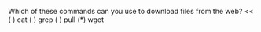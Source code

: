 Which of these commands can you use to download files from the web? <<
( ) cat
( ) grep
( ) pull
(*) wget